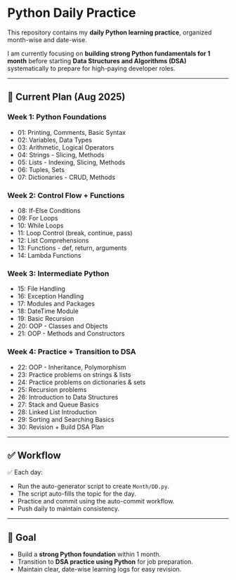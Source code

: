 # Python Daily Practice 

This repository contains my **daily Python learning practice**, organized month-wise and date-wise.

I am currently focusing on **building strong Python fundamentals for 1 month** before starting **Data Structures and Algorithms (DSA)** systematically to prepare for high-paying developer roles.

---

## 📅 Current Plan (Aug 2025)

### Week 1: Python Foundations
- 01: Printing, Comments, Basic Syntax
- 02: Variables, Data Types
- 03: Arithmetic, Logical Operators
- 04: Strings - Slicing, Methods
- 05: Lists - Indexing, Slicing, Methods
- 06: Tuples, Sets
- 07: Dictionaries - CRUD, Methods

### Week 2: Control Flow + Functions
- 08: If-Else Conditions
- 09: For Loops
- 10: While Loops
- 11: Loop Control (break, continue, pass)
- 12: List Comprehensions
- 13: Functions - def, return, arguments
- 14: Lambda Functions

### Week 3: Intermediate Python
- 15: File Handling
- 16: Exception Handling
- 17: Modules and Packages
- 18: DateTime Module
- 19: Basic Recursion
- 20: OOP - Classes and Objects
- 21: OOP - Methods and Constructors

### Week 4: Practice + Transition to DSA
- 22: OOP - Inheritance, Polymorphism
- 23: Practice problems on strings & lists
- 24: Practice problems on dictionaries & sets
- 25: Recursion problems
- 26: Introduction to Data Structures
- 27: Stack and Queue Basics
- 28: Linked List Introduction
- 29: Sorting and Searching Basics
- 30: Revision + Build DSA Plan

---

## ✅ Workflow
✅ Each day:
- Run the auto-generator script to create `Month/DD.py`.
- The script auto-fills the topic for the day.
- Practice and commit using the auto-commit workflow.
- Push daily to maintain consistency.

---

## 🌱 Goal
- Build a **strong Python foundation** within 1 month.
- Transition to **DSA practice using Python** for job preparation.
- Maintain clear, date-wise learning logs for easy revision.
